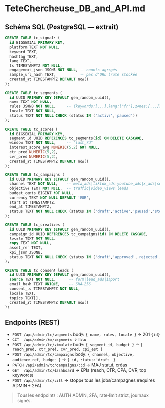 
# TeteChercheuse_DB_and_API.md

## Schéma SQL (PostgreSQL — extrait)
```sql
CREATE TABLE tc_signals (
  id BIGSERIAL PRIMARY KEY,
  platform TEXT NOT NULL,
  keyword TEXT,
  hashtag TEXT,
  lang TEXT,
  ts TIMESTAMPTZ NOT NULL,
  engagement_json JSONB NOT NULL, -- counts agrégés
  sample_url_hash TEXT,           -- pas d'URL brute stockée
  created_at TIMESTAMPTZ DEFAULT now()
);

CREATE TABLE tc_segments (
  id UUID PRIMARY KEY DEFAULT gen_random_uuid(),
  name TEXT NOT NULL,
  rules JSONB NOT NULL,     -- {keywords:[...],lang:["fr"],zones:[...]}
  locale TEXT NOT NULL,
  status TEXT NOT NULL CHECK (status IN ('active','paused'))
);

CREATE TABLE tc_scores (
  id BIGSERIAL PRIMARY KEY,
  segment_id UUID REFERENCES tc_segments(id) ON DELETE CASCADE,
  window TEXT NOT NULL,     -- "last_7d"
  interest_score_avg NUMERIC(5,2) NOT NULL,
  ctr_pred NUMERIC(5,2),
  cvr_pred NUMERIC(5,2),
  created_at TIMESTAMPTZ DEFAULT now()
);

CREATE TABLE tc_campaigns (
  id UUID PRIMARY KEY DEFAULT gen_random_uuid(),
  channel TEXT NOT NULL,    -- meta_ads|tiktok_ads|youtube_ads|x_ads|seo_content
  objective TEXT NOT NULL,  -- traffic|video_views|leads
  budget_cents BIGINT NOT NULL,
  currency TEXT NOT NULL DEFAULT 'EUR',
  start_at TIMESTAMPTZ,
  end_at TIMESTAMPTZ,
  status TEXT NOT NULL CHECK (status IN ('draft','active','paused','stopped','archived')) DEFAULT 'draft'
);

CREATE TABLE tc_creatives (
  id UUID PRIMARY KEY DEFAULT gen_random_uuid(),
  campaign_id UUID REFERENCES tc_campaigns(id) ON DELETE CASCADE,
  locale TEXT NOT NULL,
  copy TEXT NOT NULL,
  asset_ref TEXT,
  kpi_json JSONB,
  status TEXT NOT NULL CHECK (status IN ('draft','approved','rejected','running')) DEFAULT 'draft'
);

CREATE TABLE tc_consent_leads (
  id UUID PRIMARY KEY DEFAULT gen_random_uuid(),
  source TEXT NOT NULL,      -- form|lead_ads|import
  email_hash TEXT UNIQUE,    -- SHA-256
  consent_ts TIMESTAMPTZ NOT NULL,
  locale TEXT,
  topics TEXT[],
  created_at TIMESTAMPTZ DEFAULT now()
);
```

## Endpoints (REST)
- `POST /api/admin/tc/segments` body: `{ name, rules, locale }` → 201 `{id}`  
- `GET  /api/admin/tc/segments` → liste  
- `POST /api/admin/tc/simulate` body: `{ segment_id, budget }` → `{ reach_pred, ctr_pred, cvr_pred, cpi_est }`  
- `POST /api/admin/tc/campaigns` body: `{ channel, objective, audience_ref, budget }` → `{ id, status:'draft' }`  
- `PATCH /api/admin/tc/campaigns/:id` → MAJ statut, créas
- `GET  /api/admin/tc/dashboard` → KPIs (reach, CTR, CPA, CVR, top keywords)  
- `POST /api/admin/tc/kill` → stoppe tous les jobs/campagnes (requires ADMIN + 2FA)

> Tous les endpoints : AUTH ADMIN, 2FA, rate‑limit strict, journaux signés.
